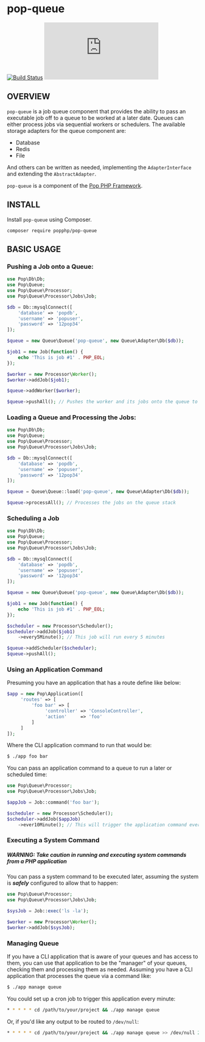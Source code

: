 pop-queue
=========

[![Build Status](https://travis-ci.org/popphp/pop-queue.svg?branch=master)](https://travis-ci.org/popphp/pop-queue)
[![Coverage Status](http://cc.popphp.org/coverage.php?comp=pop-queue)](http://cc.popphp.org/pop-queue/)

OVERVIEW
--------
`pop-queue` is a job queue component that provides the ability to pass an executable job off to
a queue to be worked at a later date. Queues can either process jobs via sequential workers or
schedulers. The available storage adapters for the queue component are:

- Database
- Redis
- File

And others can be written as needed, implementing the `AdapterInterface` and extending the `AbstractAdapter`.

`pop-queue` is a component of the [Pop PHP Framework](http://www.popphp.org/).

INSTALL
-------

Install `pop-queue` using Composer.

    composer require popphp/pop-queue

BASIC USAGE
-----------

### Pushing a Job onto a Queue:

```php
use Pop\Db\Db;
use Pop\Queue;
use Pop\Queue\Processor;
use Pop\Queue\Processor\Jobs\Job;

$db = Db::mysqlConnect([
    'database' => 'popdb',
    'username' => 'popuser',
    'password' => '12pop34'
]);

$queue = new Queue\Queue('pop-queue', new Queue\Adapter\Db($db));

$job1 = new Job(function() {
    echo 'This is job #1' . PHP_EOL;
});

$worker = new Processor\Worker();
$worker->addJob($job1);

$queue->addWorker($worker);

$queue->pushAll(); // Pushes the worker and its jobs onto the queue to be processed later

```

### Loading a Queue and Processing the Jobs:

```php
use Pop\Db\Db;
use Pop\Queue;
use Pop\Queue\Processor;
use Pop\Queue\Processor\Jobs\Job;

$db = Db::mysqlConnect([
    'database' => 'popdb',
    'username' => 'popuser',
    'password' => '12pop34'
]);

$queue = Queue\Queue::load('pop-queue', new Queue\Adapter\Db($db));

$queue->processAll(); // Processes the jobs on the queue stack

```

### Scheduling a Job

```php
use Pop\Db\Db;
use Pop\Queue;
use Pop\Queue\Processor;
use Pop\Queue\Processor\Jobs\Job;

$db = Db::mysqlConnect([
    'database' => 'popdb',
    'username' => 'popuser',
    'password' => '12pop34'
]);

$queue = new Queue\Queue('pop-queue', new Queue\Adapter\Db($db));

$job1 = new Job(function() {
    echo 'This is job #1' . PHP_EOL;
});

$scheduler = new Processor\Scheduler();
$scheduler->addJob($job1)
    ->every5Minute(); // This job will run every 5 minutes

$queue->addScheduler($scheduler);
$queue->pushAll();

```

### Using an Application Command

Presuming you have an application that has a route define like below:

```php
$app = new Pop\Application([
     'routes' => [
         'foo bar' => [
              'controller' => 'ConsoleController',
              'action'     => 'foo'
         ]
     ]
]);
```

Where the CLI application command to run that would be:

```bash
$ ./app foo bar
```

You can pass an application command to a queue to run a later or scheduled time:

```php
use Pop\Queue\Processor;
use Pop\Queue\Processor\Jobs\Job;

$appJob = Job::command('foo bar');

$scheduler = new Processor\Scheduler();
$scheduler->addJob($appJob)
    ->ever10Minute(); // This will trigger the application command every 10 minutes

```

### Executing a System Command

##### WARNING: Take caution in running and executing system commands from a PHP application

You can pass a system command to be executed later, assuming the system is
***safely*** configured to allow that to happen:

```php
use Pop\Queue\Processor;
use Pop\Queue\Processor\Jobs\Job;

$sysJob = Job::exec('ls -la');

$worker = new Processor\Worker();
$worker->addJob($sysJob);

```

### Managing Queue

If you have a CLI application that is aware of your queues and has access to them, you can
use that application to be the "manager" of your queues, checking them and processing them
as needed. Assuming you have a CLI application that processes the queue via a command like:

```bash
$ ./app manage queue
```

You could set up a cron job to trigger this application every minute:

```bash
* * * * * cd /path/to/your/project && ./app manage queue
```

Or, if you'd like any output to be routed to `/dev/null`:

```bash
* * * * * cd /path/to/your/project && ./app manage queue >> /dev/null 2>&1
```
